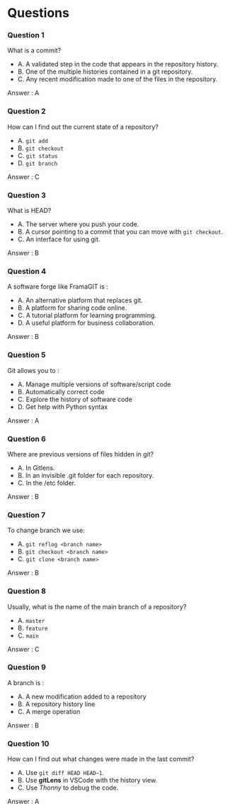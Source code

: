 # Questions

### Question 1

What is a commit?

- A. A validated step in the code that appears in the repository history.
- B. One of the multiple histories contained in a git repository.
- C. Any recent modification made to one of the files in the repository.

Answer : A

### Question 2

How can I find out the current state of a repository?

- A. `git add`
- B. `git checkout`
- C. `git status`
- D. `git branch`

Answer : C

### Question 3

What is HEAD?

- A. The server where you push your code.
- B. A cursor pointing to a commit that you can move with `git checkout`.
- C. An interface for using git.

Answer : B

### Question 4

A software forge like FramaGIT is :

- A. An alternative platform that replaces git.
- B. A platform for sharing code online.
- C. A tutorial platform for learning programming.
- D. A useful platform for business collaboration.

Answer : B

### Question 5

Git allows you to :

- A. Manage multiple versions of software/script code
- B. Automatically correct code
- C. Explore the history of software code
- D. Get help with Python syntax

Answer : A

### Question 6

Where are previous versions of files hidden in git?

- A. In Gitlens.
- B. In an invisible .git folder for each repository.
- C. In the /etc folder.

Answer : B

### Question 7

To change branch we use:

- A. `git reflog <branch name>`
- B. `git checkout <branch name>`
- C. `git clone <branch name>`

Answer : B

### Question 8

Usually, what is the name of the main branch of a repository?

- A. `master`
- B. `feature`
- C. `main`

Answer : C

### Question 9

A branch is :

- A. A new modification added to a repository
- B. A repository history line
- C. A merge operation

Answer : B

### Question 10

How can I find out what changes were made in the last commit?

- A. Use `git diff HEAD HEAD~1`.
- B. Use **gitLens** in VSCode with the history view.
- C. Use _Thonny_ to debug the code.

Answer : A
